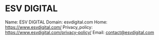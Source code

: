 
# ESV DIGITAL

Name: ESV DIGITAL
Domain: esvdigital.com
Home: https://www.esvdigital.com/
Privacy_policy: https://www.esvdigital.com/privacy-policy/
Email: contact@esvdigital.com
